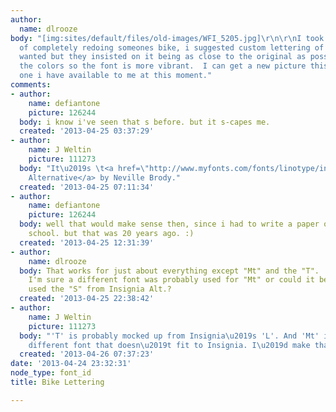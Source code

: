 ```yaml
---
author:
  name: dlrooze
body: "[img:sites/default/files/old-images/WFI_5205.jpg]\r\n\r\nI took on a project
  of completely redoing someones bike, i suggested custom lettering of whatever they
  wanted but they insisted on it being as close to the original as possible.  I inverted
  the colors so the font is more vibrant.  I can get a new picture this is the only
  one i have available to me at this moment."
comments:
- author:
    name: defiantone
    picture: 126244
  body: i know i've seen that s before. but it s-capes me.
  created: '2013-04-25 03:37:29'
- author:
    name: J Weltin
    picture: 111273
  body: "It\u2019s \t<a href=\"http://www.myfonts.com/fonts/linotype/insignia/\">Insignia
    Alternative</a> by Neville Brody."
  created: '2013-04-25 07:11:34'
- author:
    name: defiantone
    picture: 126244
  body: well that would make sense then, since i had to write a paper on Neville in
    school. but that was 20 years ago. :)
  created: '2013-04-25 12:31:39'
- author:
    name: dlrooze
  body: That works for just about everything except "Mt" and the "T".  Any suggestions?
    I'm sure a different font was probably used for "Mt" or could it be they only
    used the "S" from Insignia Alt.?
  created: '2013-04-25 22:38:42'
- author:
    name: J Weltin
    picture: 111273
  body: "'T' is probably mocked up from Insignia\u2019s 'L'. And 'Mt' is a totally
    different font that doesn\u2019t fit to Insignia. I\u2019d make that the same."
  created: '2013-04-26 07:37:23'
date: '2013-04-24 23:32:31'
node_type: font_id
title: Bike Lettering

---
```


